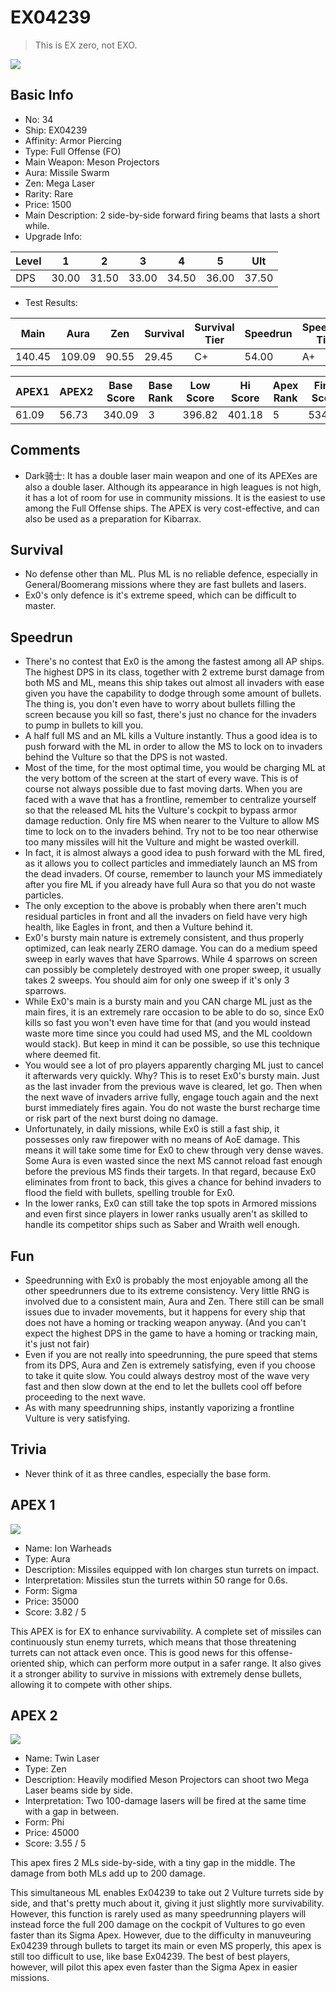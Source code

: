 # EX04239

> This is EX zero, not EXO.

<img src="/ships/ship_34.png" style={{zoom:1}}/>

## Basic Info

- No: 34
- Ship: EX04239
- Affinity: Armor Piercing
- Type: Full Offense (FO)
- Main Weapon: Meson Projectors
- Aura: Missile Swarm
- Zen: Mega Laser
- Rarity: Rare
- Price: 1500
- Main Description: 2 side-by-side forward firing beams that lasts a short while.
- Upgrade Info: 

| Level | 1 | 2 | 3 | 4 | 5 | Ult |
|--|--|--|--|--|--|--|
| DPS | 30.00 | 31.50 | 33.00 | 34.50 | 36.00 | 37.50 |

- Test Results: 

| Main | Aura | Zen | Survival | Survival Tier | Speedrun | Speedrun Tier | Fun | Fun Tier |
|--|--|--|--|--|--|--|--|--|
| 140.45 | 109.09 | 90.55 | 29.45 | C+ | 54.00 | A+ | 50.18 | S |

| APEX1 | APEX2 | Base Score | Base Rank | Low Score | Hi Score | Apex Rank | Final Score | FinalRank |
|--|--|--|--|--|--|--|--|--|
| 61.09 | 56.73 | 340.09 | 3 | 396.82 | 401.18 | 5 | 534.82 | 6 |

## Comments

- Dark骑士: It has a double laser main weapon and one of its APEXes are also a double laser. Although its appearance in high leagues is not high, it has a lot of room for use in community missions. It is the easiest to use among the Full Offense ships. The APEX is very cost-effective, and can also be used as a preparation for Kibarrax.

## Survival

- No defense other than ML. Plus ML is no reliable defence, especially in General/Boomerang missions where they are fast bullets and lasers.
- Ex0's only defence is it's extreme speed, which can be difficult to master.

## Speedrun

- There's no contest that Ex0 is the among the fastest among all AP ships. The highest DPS in its class, together with 2 extreme burst damage from both MS and ML, means this ship takes out almost all invaders with ease given you have the capability to dodge through some amount of bullets. The thing is, you don't even have to worry about bullets filling the screen because you kill so fast, there's just no chance for the invaders to pump in bullets to kill you.
- A half full MS and an ML kills a Vulture instantly. Thus a good idea is to push forward with the ML in order to allow the MS to lock on to invaders behind the Vulture so that the DPS is not wasted.
- Most of the time, for the most optimal time, you would be charging ML at the very bottom of the screen at the start of every wave. This is of course not always possible due to fast moving darts. When you are faced with a wave that has a frontline, remember to centralize yourself so that the released ML hits the Vulture's cockpit to bypass armor damage reduction. Only fire MS when nearer to the Vulture to allow MS time to lock on to the invaders behind. Try not to be too near otherwise too many missiles will hit the Vulture and might be wasted overkill.
- In fact, it is almost always a good idea to push forward with the ML fired, as it allows you to collect particles and immediately launch an MS from the dead invaders. Of course, remember to launch your MS immediately after you fire ML if you already have full Aura so that you do not waste particles.
- The only exception to the above is probably when there aren't much residual particles in front and all the invaders on field have very high health, like Eagles in front, and then a Vulture behind it.
- Ex0's bursty main nature is extremely consistent, and thus properly optimized, can leak nearly ZERO damage. You can do a medium speed sweep in early waves that have Sparrows. While 4 sparrows on screen can possibly be completely destroyed with one proper sweep, it usually takes 2 sweeps. You should aim for only one sweep if it's only 3 sparrows.
- While Ex0's main is a bursty main and you CAN charge ML just as the main fires, it is an extremely rare occasion to be able to do so, since Ex0 kills so fast you won't even have time for that (and you would instead waste more time since you could had used MS, and the ML cooldown would stack). But keep in mind it can be possible, so use this technique where deemed fit.
- You would see a lot of pro players apparently charging ML just to cancel it afterwards very quickly. Why? This is to reset Ex0's bursty main. Just as the last invader from the previous wave is cleared, let go. Then when the next wave of invaders arrive fully, engage touch again and the next burst immediately fires again. You do not waste the burst recharge time or risk part of the next burst doing no damage.
- Unfortunately, in daily missions, while Ex0 is still a fast ship, it possesses only raw firepower with no means of AoE damage. This means it will take some time for Ex0 to chew through very dense waves. Some Aura is even wasted since the next MS cannot reload fast enough before the previous MS finds their targets. In that regard, because Ex0 eliminates from front to back, this gives a chance for behind invaders to flood the field with bullets, spelling trouble for Ex0.
- In the lower ranks, Ex0 can still take the top spots in Armored missions and even first since players in lower ranks usually aren't as skilled to handle its competitor ships such as Saber and Wraith well enough.

## Fun

- Speedrunning with Ex0 is probably the most enjoyable among all the other speedrunners due to its extreme consistency. Very little RNG is involved due to a consistent main, Aura and Zen. There still can be small issues due to invader movements, but it happens for every ship that does not have a homing or tracking weapon anyway. (And you can't expect the highest DPS in the game to have a homing or tracking main, it's just not fair)
- Even if you are not really into speedrunning, the pure speed that stems from its DPS, Aura and Zen is extremely satisfying, even if you choose to take it quite slow. You could always destroy most of the wave very fast and then slow down at the end to let the bullets cool off before proceeding to the next wave.
- As with many speedrunning ships, instantly vaporizing a frontline Vulture is very satisfying.

## Trivia

- Never think of it as three candles, especially the base form.

## APEX 1

<img src="/ships/ship_34_apex_1.png" style={{zoom:1}}/>

- Name: Ion Warheads
- Type: Aura
- Description: Missiles equipped with Ion charges stun turrets on impact.
- Interpretation: Missiles stun the turrets within 50 range for 0.6s.
- Form: Sigma
- Price: 35000
- Score: 3.82 / 5

This APEX is for EX to enhance survivability. A complete set of missiles can continuously stun enemy turrets, which means that those threatening turrets can not attack even once. This is good news for this offense-oriented ship, which can perform more output in a safer range. It also gives it a stronger ability to survive in missions with extremely dense bullets, allowing it to compete with other ships.

## APEX 2

<img src="/ships/ship_34_apex_2.png" style={{zoom:1}}/>

- Name: Twin Laser
- Type: Zen
- Description: Heavily modified Meson Projectors can shoot two Mega Laser beams side by side.
- Interpretation: Two 100-damage lasers will be fired at the same time with a gap in between.
- Form: Phi
- Price: 45000
- Score: 3.55 / 5

This apex fires 2 MLs side-by-side, with a tiny gap in the middle. The damage from both MLs add up to 200 damage.

This simultaneous ML enables Ex04239 to take out 2 Vulture turrets side by side, and that's pretty much about it, giving it just slightly more survivability. However, this function is rarely used as many speedrunning players will instead force the full 200 damage on the cockpit of Vultures to go even faster than its Sigma Apex. However, due to the difficulty in manuveuring Ex04239 through bullets to target its main or even MS properly, this apex is still too difficult to use, like base Ex04239. The best of best players, however, will pilot this apex even faster than the Sigma Apex in easier missions.
